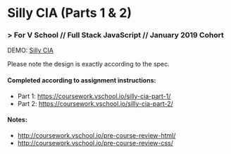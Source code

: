 # Silly CIA (Parts 1 & 2)
### > For V School // Full Stack JavaScript // January 2019 Cohort

DEMO: <a href="http://htmlpreview.github.com/?https://github.com/yummywakame/V-School-Assignments/blob/master/exercises/week-01/02-03-silly-cia/index.html" target="_blank">Silly CIA</a>

Please note the design is exactly according to the spec.

#### Completed according to assignment instructions: 
- Part 1: https://coursework.vschool.io/silly-cia-part-1/
- Part 2: https://coursework.vschool.io/silly-cia-part-2/

#### Notes: 
- http://coursework.vschool.io/pre-course-review-html/
- http://coursework.vschool.io/pre-course-review-css/
